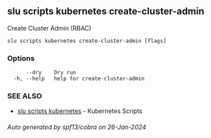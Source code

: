 ## slu scripts kubernetes create-cluster-admin

Create Cluster Admin (RBAC)

```
slu scripts kubernetes create-cluster-admin [flags]
```

### Options

```
      --dry    Dry run
  -h, --help   help for create-cluster-admin
```

### SEE ALSO

* [slu scripts kubernetes](slu_scripts_kubernetes.md)	 - Kubernetes Scripts

###### Auto generated by spf13/cobra on 26-Jan-2024
